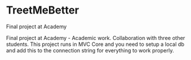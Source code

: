 # TreetMeBetter
Final project at Academy

Final project at Academy - Academic work. Collaboration with three other students.
This project runs in MVC Core and you need to setup a local db and add this to the connection string for everything to work properly.
